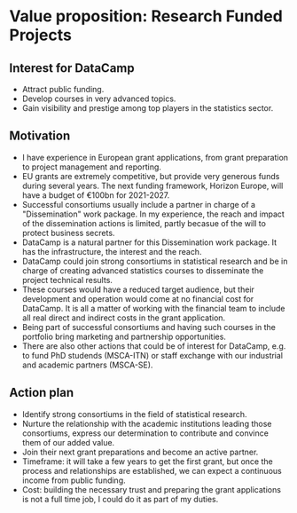 # Value proposition: Research Funded Projects

## Interest for DataCamp
  * Attract public funding.
  * Develop courses in very advanced topics.
  * Gain visibility and prestige among top players in the statistics sector.
  
## Motivation
  * I have experience in European grant applications, from grant preparation to project management and reporting.
  * EU grants are extremely competitive, but provide very generous funds during several years. The next funding framework, Horizon Europe, will have a budget of €100bn for 2021-2027.
  * Successful consortiums usually include a partner in charge of a "Dissemination" work package. In my experience, the reach and impact of the dissemination actions is limited, partly becasue of the will to protect business secrets.
  * DataCamp is a natural partner for this Dissemination work package. It has the infrastructure, the interest and the reach.
  * DataCamp could join strong consortiums in statistical research and be in charge of creating advanced statistics courses to disseminate the project technical results.
  * These courses would have a reduced target audience, but their development and operation would come at no financial cost for DataCamp. It is all a matter of working with the financial team to include all real direct and indirect costs in the grant application.
  * Being part of successful consortiums and having such courses in the portfolio bring marketing and partnership opportunities.
  * There are also other actions that could be of interest for DataCamp, e.g. to fund PhD studends (MSCA-ITN) or staff exchange with our industrial and academic partners (MSCA-SE).
  
## Action plan
  * Identify strong consortiums in the field of statistical research.
  * Nurture the relationship with the academic institutions leading those consortiums, express our determination to contribute and convince them of our added value.
  * Join their next grant preparations and become an active partner.
  * Timeframe: it will take a few years to get the first grant, but once the process and relationships are established, we can expect a continuous income from public funding.
  * Cost: building the necessary trust and preparing the grant applications is not a full time job, I could do it as part of my duties.
